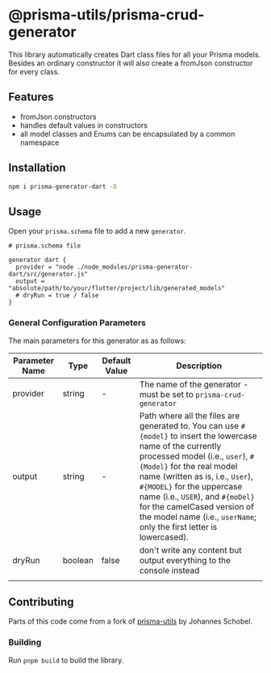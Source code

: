 # @prisma-utils/prisma-crud-generator

This library automatically creates Dart class files for all your Prisma models. Besides an ordinary constructor it will also create a fromJson constructor for every class.

## Features

- fromJson constructors
- handles default values in constructors
- all model classes and Enums can be encapsulated by a common namespace

## Installation



```bash
npm i prisma-generator-dart -D
```


## Usage

Open your `prisma.schema` file to add a new `generator`.

```prisma
# prisma.schema file

generator dart {
  provider = "node ./node_modules/prisma-generator-dart/src/generator.js"
  output = "absolute/path/to/your/flutter/project/lib/generated_models"
  # dryRun = true / false
}
```


### General Configuration Parameters

The main parameters for this generator as as follows:

| Parameter Name | Type    | Default Value | Description                                                                                                                                                                                                                                                                                                                                                                              |
| -------------- | ------- | ------------- | ---------------------------------------------------------------------------------------------------------------------------------------------------------------------------------------------------------------------------------------------------------------------------------------------------------------------------------------------------------------------------------------- |
| provider       | string  | -             | The name of the generator - must be set to `prisma-crud-generator`                                                                                                                                                                                                                                                                                                                       |
| output         | string  | -             | Path where all the files are generated to. You can use `#{model}` to insert the lowercase name of the currently processed model (i.e., `user`), `#{Model}` for the real model name (written as is, i.e., `User`), `#{MODEL}` for the uppercase name (i.e., `USER`), and `#{moDel}` for the camelCased version of the model name (i.e., `userName`; only the first letter is lowercased). |
| dryRun         | boolean | false         | don't write any content but output everything to the console instead                                                                                                                                                                                                                                                                                                                     |
|                                                                                                                                                                                                                                                                                                  |



## Contributing

Parts of this code come from a fork of [prisma-utils]([https://github.com/prisma-utils/prisma-utils/) by Johannes Schobel.

### Building

Run `pnpm build` to build the library.


